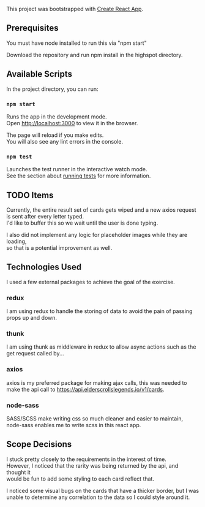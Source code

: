 This project was bootstrapped with [Create React App](https://github.com/facebook/create-react-app).

## Prerequisites

You must have node installed to run this via "npm start"

Download the repository and run npm install in the highspot directory.

## Available Scripts

In the project directory, you can run:

### `npm start`

Runs the app in the development mode.<br />
Open [http://localhost:3000](http://localhost:3000) to view it in the browser.

The page will reload if you make edits.<br />
You will also see any lint errors in the console.

### `npm test`

Launches the test runner in the interactive watch mode.<br />
See the section about [running tests](https://facebook.github.io/create-react-app/docs/running-tests) for more information.

## TODO Items

Currently, the entire result set of cards gets wiped and a new axios request is sent after every letter typed. <br />
I'd like to buffer this so we wait until the user is done typing.

I also did not implement any logic for placeholder images while they are loading, <br />
so that is a potential improvement as well.

## Technologies Used

I used a few external packages to achieve the goal of the exercise.

### redux

I am using redux to handle the storing of data to avoid the pain of passing props up and down.

### thunk

I am using thunk as middleware in redux to allow async actions such as the get request called by...

### axios

axios is my preferred package for making ajax calls, this was needed to make the api call to https://api.elderscrollslegends.io/v1/cards.

### node-sass

SASS/SCSS make writing css so much cleaner and easier to maintain, <br />
node-sass enables me to write scss in this react app.

## Scope Decisions

I stuck pretty closely to the requirements in the interest of time. <br />
However, I noticed that the rarity was being returned by the api, and thought it <br />
would be fun to add some styling to each card reflect that. 

I noticed some visual bugs on the cards that have a thicker border, but I was <br />
unable to determine any correlation to the data so I could style around it.
